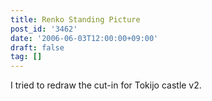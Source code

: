 ```yaml
---
title: Renko Standing Picture
post_id: '3462'
date: '2006-06-03T12:00:00+09:00'
draft: false
tag: []
---
```


I tried to redraw the cut-in for Tokijo castle v2.